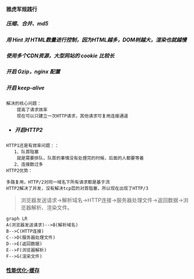 #### 雅虎军规践行

##### 压缩、合并、md5 

##### 用 **Hint** 对 **HTML**数量进行控制，因为**HTML**越多，**DOM树**越大，渲染也就越慢

##### 使用多个CDN资源，大型网站的 **cookie** 比较长

##### 开启 **Gzip**，**nginx** 配置

##### 开启 **keep-alive** 

```
解决的核心问题：
    提高了请求效率
    现在可以只建立一次HTTP请求，其他请求可复用连接通道
```
+ ##### 开启HTTP2

```
HTTP1还是有效率问题：：
   1、队首阻塞
    就是需要排队，队首的事情没有处理完的时候，后面的人都要等着
   2、连接数过多
HTTP2优势：

多路复用，HTTP/2对同一域名下所有请求都是基于流
HTTP2解决了并发，没有解决tcp层的对首阻塞，所以现在出现了HTTP/3 
```

> 浏览器发送请求->解析域名->HTTP连接->服务器处理文件->返回数据->浏览器解析、渲染文件。

```
graph LR
A(浏览器发送请求)-->B(解析域名)
B-->C(HTTP连接)
C-->D(服务器处理文件)
D-->E(返回数据)
E-->F(浏览器解析)
F-->G(渲染文件)
```

#### [性能优化-缓存](http://note.youdao.com/noteshare?id=9f154ce59e3b81f7d8a3aa0ca7355799&sub=01E282C8B88F48B9B94CA5C867A7C306)

